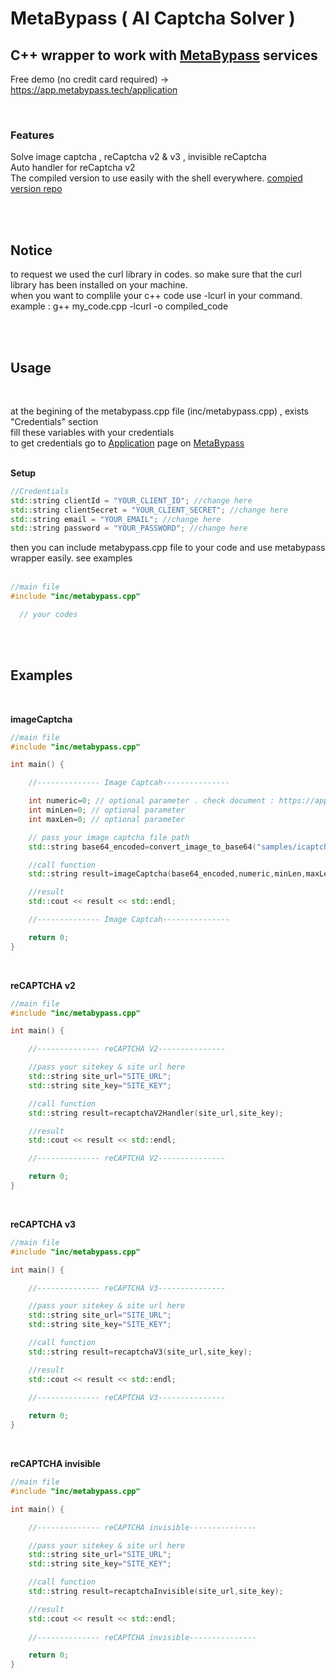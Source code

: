# MetaBypass ( AI Captcha Solver )
## C++ wrapper to work with [MetaBypass](https://metabypass.tech) services

Free demo (no credit card required) -> https://app.metabypass.tech/application

<br/>

### Features

Solve image captcha , reCaptcha v2 & v3 , invisible reCaptcha <br/>
Auto handler for reCaptcha v2 <br/>
The compiled version to use easily with the shell everywhere. [compied version repo](https://github.com/metabypass/captcha-solver-compiled-cpp) <br/>

<br/>
<br/>

## Notice
to request we used the curl library in codes. so make sure that the curl library has been installed on your machine. <br/>
when you want to complile your c++ code use -lcurl in your command. example :  g++ my_code.cpp -lcurl  -o compiled_code

<br/>
<br/>


## Usage

<br/>

at the begining of the metabypass.cpp file (inc/metabypass.cpp) , exists "Credentials" section <br>
fill these variables with your credentials <br>
to get credentials go to [Application](https://app.metabypass.tech/application) page on [MetaBypass](https://app.metabypass.tech) <br><br>

**Setup** <br />
 ```c++
//Credentials
std::string clientId = "YOUR_CLIENT_ID"; //change here
std::string clientSecret = "YOUR_CLIENT_SECRET"; //change here
std::string email = "YOUR_EMAIL"; //change here
std::string password = "YOUR_PASSWORD"; //change here
 ```
then you can include metabypass.cpp file to your code and use metabypass wrapper easily. see examples <br><br>

```c++
//main file
#include "inc/metabypass.cpp"

  // your codes

```
<br><br>

## Examples

<br>

**imageCaptcha** <br/>


```c++
//main file
#include "inc/metabypass.cpp"

int main() {

    //-------------- Image Captcah---------------

    int numeric=0; // optional parameter . check document : https://app.metabypass.tech/docs.html?#api_3
    int minLen=0; // optional parameter
    int maxLen=0; // optional parameter

    // pass your image captcha file path 
    std::string base64_encoded=convert_image_to_base64("samples/icaptcha1.jpg");

    //call function
    std::string result=imageCaptcha(base64_encoded,numeric,minLen,maxLen);

    //result
    std::cout << result << std::endl;

    //-------------- Image Captcah---------------

    return 0;
}

```
<br>

**reCAPTCHA v2** <br/>


```c++
//main file
#include "inc/metabypass.cpp"

int main() {

    //-------------- reCAPTCHA V2---------------

    //pass your sitekey & site url here
    std::string site_url="SITE_URL";
    std::string site_key="SITE_KEY";

    //call function
    std::string result=recaptchaV2Handler(site_url,site_key);

    //result
    std::cout << result << std::endl;

    //-------------- reCAPTCHA V2---------------

    return 0;
}

```

<br>

**reCAPTCHA v3** <br/>


```c++
//main file
#include "inc/metabypass.cpp"

int main() {

    //-------------- reCAPTCHA V3---------------

    //pass your sitekey & site url here
    std::string site_url="SITE_URL";
    std::string site_key="SITE_KEY";

    //call function
    std::string result=recaptchaV3(site_url,site_key);

    //result
    std::cout << result << std::endl;
    
    //-------------- reCAPTCHA V3---------------

    return 0;
}

```

<br>

**reCAPTCHA invisible** <br/>


```c++
//main file
#include "inc/metabypass.cpp"

int main() {

    //-------------- reCAPTCHA invisible---------------

    //pass your sitekey & site url here
    std::string site_url="SITE_URL";
    std::string site_key="SITE_KEY";

    //call function
    std::string result=recaptchaInvisible(site_url,site_key);

    //result
    std::cout << result << std::endl;
    
    //-------------- reCAPTCHA invisible---------------

    return 0;
}

```
